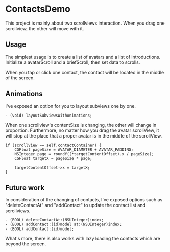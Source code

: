 ContactsDemo
====================

This project is mainly about two scrollviews interaction. When you drag one scrollview, the other will move with it.

## Usage

The simplest usage is to create a list of avatars and a list of introductions. Initialize a avatarScroll and a briefScroll, then set data to scrolls.

When you tap or click one contact, the contact will be located in the middle of the screen.


## Animations

I've exposed an option for you to layout subviews one by one.

```objc
- (void) layoutSubviewsWithAnimations;
```

When one scrollview's contentSize is changing, the other will change in proportion. Furthermore, no matter how you drag the avatar scrollView, it will stop at the place that a proper avatar is in the middle of the scrollView.

```objc
if (scrollView == self.contactContainer) {
    CGFloat pageSize = AVATAR_DIAMETER + AVATAR_PADDING;
    NSInteger page = roundf((*targetContentOffset).x / pageSize);
    CGFloat targetX = pageSize * page;

    targetContentOffset->x = targetX;
}
```


## Future work

In consideration of  the changing of contacts, I've exposed options such as "deleteContactAt" and "addContact" to update the contact list and scrollviews.

```objc
- (BOOL) deleteContactAt:(NSUInteger)index;
- (BOOL) addContact:(id)model at:(NSUInteger)index;
- (BOOL) addContact:(id)model;
```
What's more, there is also works with lazy loading the contacts which are beyond the screen.



